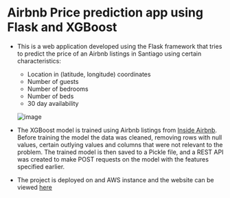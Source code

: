 # Airbnb Price prediction app using Flask and XGBoost

- This is a web application developed using the Flask framework that tries to predict the price of an Airbnb listings in Santiago using certain characteristics:

  - Location in (latitude, longitude) coordinates
  - Number of guests
  - Number of bedrooms
  - Number of beds
  - 30 day availability
  
  ![image](https://user-images.githubusercontent.com/69170636/208762914-f4ee52f4-8eeb-4eea-bf4f-c58facb19abf.png)

- The XGBoost model is trained using Airbnb listings from [Inside Airbnb](http://insideairbnb.com). Before training the model the data was cleaned, removing rows with null values, certain outlying values and columns that were not relevant to the problem. The trained model is then saved to a Pickle file, and a REST API was created to make POST requests on the model with the features specified earlier. 

- The project is deployed on and AWS instance and the website can be viewed [here](https://predictor-airbnb.i1.cl/)

